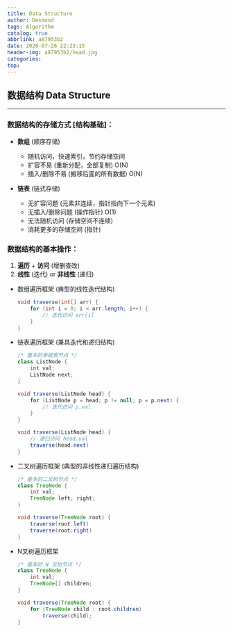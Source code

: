 ```yaml
---
title: Data Structure
author: Desmond
tags: Algorithm
catalog: true
abbrlink: a87953b2
date: 2020-07-26 22:23:15
header-img: a87953b2/head.jpg
categories:
top:
---
```


## 数据结构 Data Structure

------



### 数据结构的存储方式 **[结构基础]**：

- **数组** (顺序存储)
  - 随机访问，快速索引，节约存储空间
  - 扩容不易 (重新分配，全部复制) O(N)
  - 插入/删除不易 (搬移后面的所有数据) O(N)

- **链表** (链式存储)
  - 无扩容问题 (元素非连续，指针指向下一个元素)
  - 无插入/删除问题 (操作指针) O(1)
  - 无法随机访问 (存储空间不连续)
  - 消耗更多的存储空间 (指针)



### 数据结构的基本操作：

1. **遍历** + **访问** (增删查改)
2. **线性** (迭代) or **非线性** (递归)

- 数组遍历框架 (典型的线性迭代结构)

  ```java
  void traverse(int[] arr) {
      for (int i = 0; i < arr.length; i++) {
          // 迭代访问 arr[i]
      }
  }
  ```

- 链表遍历框架 (兼具迭代和递归结构)

  ```java
  /* 基本的单链表节点 */
  class ListNode {
      int val;
      ListNode next;
  }
  
  void traverse(ListNode head) {
      for (ListNode p = head; p != null; p = p.next) {
          // 迭代访问 p.val
      }
  }
  
  void traverse(ListNode head) {
      // 递归访问 head.val
      traverse(head.next)
  }
  ```

- 二叉树遍历框架 (典型的非线性递归遍历结构)

  ```java
  /* 基本的二叉树节点 */
  class TreeNode {
      int val;
      TreeNode left, right;
  }
  
  void traverse(TreeNode root) {
      traverse(root.left)
      traverse(root.right)
  }
  ```

- N叉树遍历框架

  ```java
  /* 基本的 N 叉树节点 */
  class TreeNode {
      int val;
      TreeNode[] children;
  }
  
  void traverse(TreeNode root) {
      for (TreeNode child : root.children)
          traverse(child);
  }
  ```

  